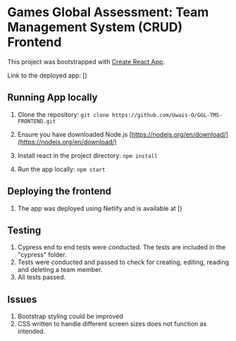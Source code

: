 # Games Global Assessment: Team Management System (CRUD) Frontend

This project was bootstrapped with [Create React App](https://github.com/facebook/create-react-app).


Link to the deployed app: [)

## Running App locally
1. Clone the repository: `git clone https://github.com/Uwais-O/GGL-TMS-FRONTEND.git`

2. Ensure you have downloaded Node.js [https://nodejs.org/en/download/](https://nodejs.org/en/download/)

3. Install react in the project directory: `npm install`

4. Run the app locally: `npm start`

## Deploying the frontend
1. The app was deployed using Netlify and is available at [)

## Testing
1. Cypress end to end tests were conducted. The tests are included in the "cypress" folder.
2. Tests were conducted and passed to check for creating, editing, reading and deleting a team member.
3. All tests passed.

## Issues
1. Bootstrap styling could be improved 
2. CSS written to handle different screen sizes does not function as intended. 

